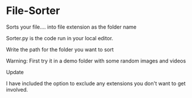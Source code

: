 # File-Sorter
Sorts your file.... into file extension as the folder name



Sorter.py is the code run in your local editor.

Write the path for the folder you want to sort


Warning: First try it in a demo folder with some random images and videos
 
 



Update 

I have included the option to exclude any extensions you don't want to get involved.


